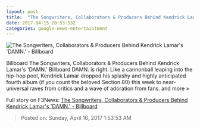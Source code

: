 ```yaml
---
layout: post
title:  "The Songwriters, Collaborators & Producers Behind Kendrick Lamar's 'DAMN.' - Billboard"
date: 2017-04-15 20:53:53Z
categories: google-news-entertaintment
---
```


![The Songwriters, Collaborators & Producers Behind Kendrick Lamar's 'DAMN.' - Billboard](http://www.billboard.com/files/media/kendrick-lamar-2016-amas-live-billboard-1548.jpg)

Billboard The Songwriters, Collaborators & Producers Behind Kendrick Lamar's 'DAMN.' Billboard DAMN. is right. Like a cannonball leaping into the hip-hop pool, Kendrick Lamar dropped his splashy and highly anticipated fourth album (if you count the beloved Section.80) this week to near-universal raves from critics and a wave of adoration from fans. and more »


Full story on F3News: [The Songwriters, Collaborators & Producers Behind Kendrick Lamar's 'DAMN.' - Billboard](http://www.f3nws.com/n/UPxQZ)

> Posted on: Sunday, April 16, 2017 1:53:53 AM
